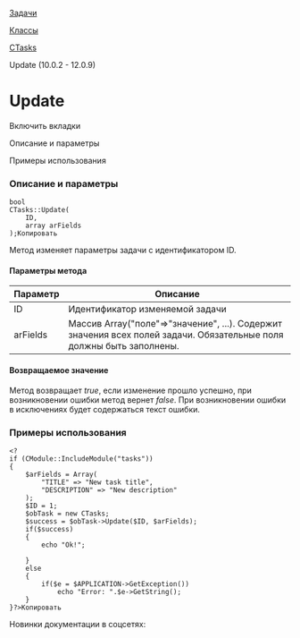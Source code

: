 [Задачи](/api_help/tasks/index.php)

[Классы](/api_help/tasks/classes/index.php)

[CTasks](/api_help/tasks/classes/ctasks/index.php)

Update (10.0.2 - 12.0.9)

Update
======

Включить вкладки

Описание и параметры

Примеры использования

### Описание и параметры

```
bool
CTasks::Update(
	ID,
	array arFields
);Копировать
```

Метод изменяет параметры задачи с идентификатором ID.

#### Параметры метода

| Параметр | Описание |
| --- | --- |
| ID | Идентификатор изменяемой задачи |
| arFields | Массив Array("поле"=>"значение", ...). Содержит значения всех полей задачи. Обязательные поля должны быть заполнены. |

#### Возвращаемое значение

Метод возвращает *true*, если изменение прошло успешно, при возникновении ошибки метод вернет *false*. При возникновении ошибки в исключениях будет содержаться текст ошибки.

### Примеры использования

```
<?
if (CModule::IncludeModule("tasks"))
{
	$arFields = Array(
		"TITLE" => "New task title",
		"DESCRIPTION" => "New description"
	);
	$ID = 1;
	$obTask = new CTasks;
	$success = $obTask->Update($ID, $arFields);
	if($success)
	{
		echo "Ok!";
	
	}
	else
	{
		if($e = $APPLICATION->GetException())
			echo "Error: ".$e->GetString();
	}
}?>Копировать
```

Новинки документации в соцсетях: